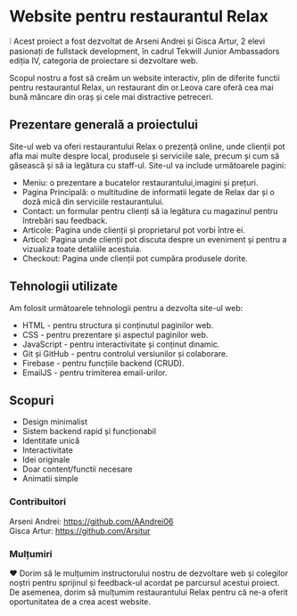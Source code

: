 # Website pentru restaurantul Relax 
❕ Acest proiect a fost dezvoltat de Arseni Andrei și Gisca Artur, 2 elevi pasionați de fullstack development, în cadrul Tekwill Junior Ambassadors ediția IV, categoria de proiectare si dezvoltare web.

Scopul nostru a fost să creăm un website interactiv, plin de diferite functii pentru restaurantul Relax, un restaurant din or.Leova care oferă cea mai bună mâncare din oraș și cele mai distractive petreceri.

## Prezentare generală a proiectului
Site-ul web va oferi restaurantului Relax o prezență online, unde clienții pot afla mai multe despre local, produsele și serviciile sale, precum și cum să găsească și să ia legătura cu staff-ul. Site-ul va include următoarele pagini:

- Meniu: o prezentare a bucatelor restaurantului,imagini și prețuri.
- Pagina Principală: o multitudine de informatii legate de Relax dar și o doză mică din serviciile restaurantului.
- Contact: un formular pentru clienți să ia legătura cu magazinul pentru întrebări sau feedback.
- Articole: Pagina unde clienții și proprietarul pot vorbi între ei.
- Articol: Pagina unde clienții pot discuta despre un eveniment și pentru a vizualiza toate detaliile acestuia.
- Checkout: Pagina unde clienții pot cumpăra produsele dorite.

## Tehnologii utilizate
Am folosit următoarele tehnologii pentru a dezvolta site-ul web:

- HTML - pentru structura și conținutul paginilor web.
- CSS - pentru prezentare și aspectul paginilor web.
- JavaScript - pentru interactivitate și conținut dinamic.
- Git și GitHub - pentru controlul versiunilor și colaborare.
- Firebase - pentru funcțiile backend (CRUD).
- EmailJS - pentru trimiterea email-urilor.

## Scopuri

- Design minimalist
- Sistem backend rapid și funcționabil
- Identitate unică 
- Interactivitate 
- Idei originale 
- Doar content/functii necesare 
- Animatii simple 

### Contribuitori 
Arseni Andrei: https://github.com/AAndrei06 <br>
Gisca Artur: https://github.com/Arsitur

### Mulțumiri 
❤️ Dorim să le mulțumim instructorului nostru de dezvoltare web și colegilor noștri pentru sprijinul și feedback-ul acordat pe parcursul acestui proiect. De asemenea, dorim să mulțumim restaurantului Relax pentru că ne-a oferit oportunitatea de a crea acest website.
